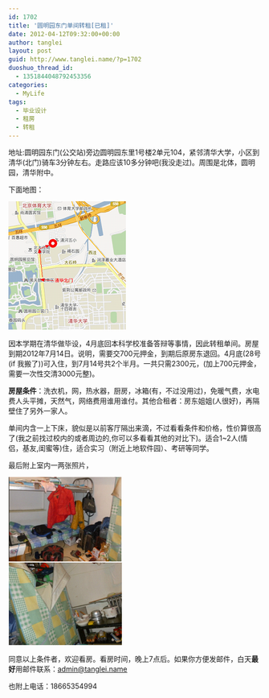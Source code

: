 ```yaml
---
id: 1702
title: '圆明园东门单间转租[已租]'
date: 2012-04-12T09:32:00+00:00
author: tanglei
layout: post
guid: http://www.tanglei.name/?p=1702
duoshuo_thread_id:
  - 1351844048792453356
categories:
  - MyLife
tags:
  - 毕业设计
  - 租房
  - 转租
---
```

地址:圆明园东门(公交站)旁边圆明园东里1号楼2单元104，紧邻清华大学，小区到清华(北门)骑车3分钟左右。走路应该10多分钟吧(我没走过)。周围是北体，圆明园，清华附中。

下面地图：

<img src="/wp-content/uploads/2012/04/041212_0131_1.png" alt="清华附近出租单间" data-pinit="registered" />

因本学期在清华做毕设，4月底回本科学校准备答辩等事情，因此转租单间。房屋到期2012年7月14日。说明，需要交700元押金，到期后原房东退回。4月底(28号(if 我搬了))可入住，到7月14号共2个半月。一共只需2300元，(加上700元押金，需要一次性交清3000元整)。

**房屋条件**：洗衣机，网，热水器，厨房，冰箱(有，不过没用过)，免暖气费，水电费人头平摊，天然气，网络费用谁用谁付。其他合租者：房东姐姐(人很好)，再隔壁住了另外一家人。

单间内含一上下床，貌似是以前客厅隔出来滴，不过看看条件和价格，性价算很高了(我之前找过校内的或者周边的,你可以多看看其他的对比下)。适合1~2人(情侣，基友,闺蜜等)住，适合实习（附近上地软件园）、考研等同学。

最后附上室内一两张照片，

<img src="/wp-content/uploads/2012/04/041212_0131_2.png" alt="清华附近出租单间" data-pinit="registered" />

同意以上条件者，欢迎看房。看房时间，晚上7点后。如果你方便发邮件，白天**最好**用邮件联系：<admin@tanglei.name>

也附上电话：18665354994
